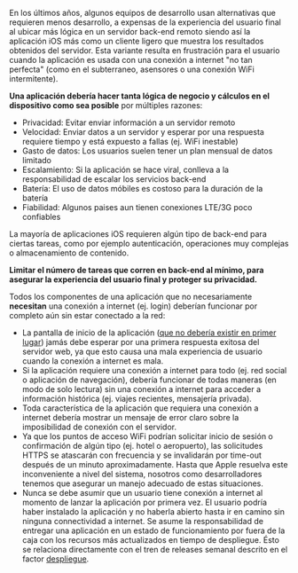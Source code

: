 En los últimos años, algunos equipos de desarrollo usan alternativas que requieren menos desarrollo, a expensas de la experiencia del usuario final al ubicar más lógica en un servidor back-end remoto siendo así la aplicación iOS más como un cliente ligero que muestra los resultados obtenidos del servidor. Esta variante resulta en frustración para el usuario cuando la aplicación es usada con una conexión a internet "no tan perfecta" (como en el subterraneo, asensores o una conexión WiFi intermitente).

**Una aplicación debería hacer tanta lógica de negocio y cálculos en el dispositivo como sea posible** por múltiples razones:

- Privacidad: Evitar enviar información a un servidor remoto
- Velocidad: Enviar datos a un servidor y esperar por una respuesta requiere tiempo y está expuesto a fallas (ej. WiFi inestable)
- Gasto de datos: Los usuarios suelen tener un plan mensual de datos limitado
- Escalamiento: Si la aplicación se hace viral, conlleva a la responsabilidad de escalar los servicios back-end
- Batería: El uso de datos móbiles es costoso para la duración de la batería
- Fiabilidad: Algunos paises aun tienen conexiones LTE/3G poco confiables 

La mayoría de aplicaciones iOS requieren algún tipo de back-end para ciertas tareas, como por ejemplo autenticación, operaciones muy complejas o almacenamiento de contenido.

**Limitar el número de tareas que corren en back-end al mínimo, para asegurar la experiencia del usuario final y proteger su privacidad.**

Todos los componentes de una aplicación que no necesariamente **necesitan** una conexión a internet (ej. login) deberían funcionar por completo aún sin estar conectado a la red:

- La pantalla de inicio de la aplicación ([que no debería existir en primer lugar](https://developer.apple.com/ios/human-interface-guidelines/icons-and-images/launch-screen/)) jamás debe esperar por una primera respuesta exitosa del servidor web, ya que esto causa una mala experiencia de usuario cuando la conexión a internet es mala.
- Si la aplicación requiere una conexión a internet para todo (ej. red social o aplicación de navegación), debería funcionar de todas maneras (en modo de solo lectura) sin una conexión a internet para acceder a información histórica (ej. viajes recientes, mensajería privada).
- Toda característica de la aplicación que requiera una conexión a internet debería mostrar un mensaje de error claro sobre la imposibilidad de conexión con el servidor.
- Ya que los puntos de acceso WiFi podrían solicitar inicio de sesión o confirmación de algún tipo (ej. hotel o aeropuerto), las solicitudes HTTPS se atascarán con frecuencia y se invalidarán por time-out después de un minuto aproximadamente. Hasta que Apple resuelva este inconveniente a nivel del sistema, nosotros como desarrolladores tenemos que asegurar un manejo adecuado de estas situaciones.
- Nunca se debe asumir que un usuario tiene conexión a internet al momento de lanzar la aplicación por primera vez. El usuario podría haber instalado la aplicación y no haberla abierto hasta ir en camino sin ninguna connectividad a internet. Se asume la responsabilidad de entregar una aplicación en un estado de funcionamiento por fuera de la caja con los recursos más actualizados en tiempo de despliegue. Ésto se relaciona directamente con el tren de releases semanal descrito en el factor [despliegue](/es/deployment).
